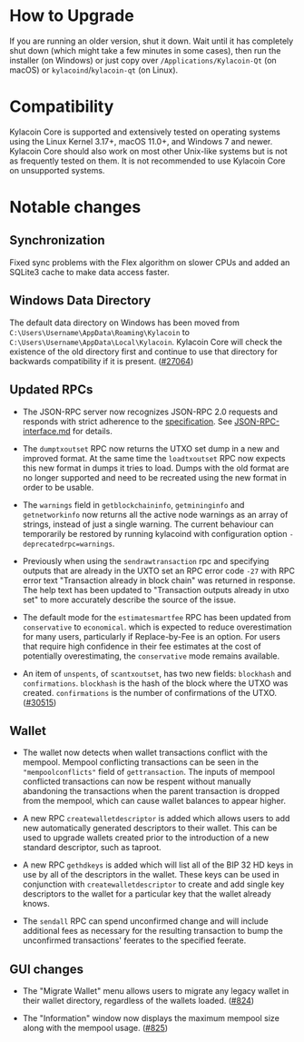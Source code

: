 How to Upgrade
==============

If you are running an older version, shut it down. Wait until it has completely
shut down (which might take a few minutes in some cases), then run the
installer (on Windows) or just copy over `/Applications/Kylacoin-Qt` (on macOS)
or `kylacoind`/`kylacoin-qt` (on Linux).

Compatibility
==============

Kylacoin Core is supported and extensively tested on operating systems
using the Linux Kernel 3.17+, macOS 11.0+, and Windows 7 and newer. Kylacoin
Core should also work on most other Unix-like systems but is not as
frequently tested on them. It is not recommended to use Kylacoin Core on
unsupported systems.

Notable changes
===============

Synchronization
---------------
Fixed sync problems with the Flex algorithm on slower CPUs and added
an SQLite3 cache to make data access faster.

Windows Data Directory
----------------------

The default data directory on Windows has been moved from `C:\Users\Username\AppData\Roaming\Kylacoin`
to `C:\Users\Username\AppData\Local\Kylacoin`. Kylacoin Core will check the existence
of the old directory first and continue to use that directory for backwards
compatibility if it is present. ([#27064](https://github.com/bitcoin/bitcoin/pull/27064))

Updated RPCs
------------

- The JSON-RPC server now recognizes JSON-RPC 2.0 requests and responds with
strict adherence to the [specification](https://www.jsonrpc.org/specification).
See [JSON-RPC-interface.md](https://github.com/bitcoin/bitcoin/blob/master/doc/JSON-RPC-interface.md#json-rpc-11-vs-20) for details.

- The `dumptxoutset` RPC now returns the UTXO set dump in a new and
  improved format. At the same time the `loadtxoutset` RPC now
  expects this new format in dumps it tries to load. Dumps with the
  old format are no longer supported and need to be recreated using
  the new format in order to be usable.

- The `warnings` field in `getblockchaininfo`, `getmininginfo` and
  `getnetworkinfo` now returns all the active node warnings as an array
  of strings, instead of just a single warning. The current behaviour
  can temporarily be restored by running kylacoind with configuration
  option `-deprecatedrpc=warnings`.

- Previously when using the `sendrawtransaction` rpc and specifying outputs
  that are already in the UXTO set an RPC error code `-27` with RPC error
  text "Transaction already in block chain" was returned in response.
  The help text has been updated to "Transaction outputs already in utxo set"
  to more accurately describe the source of the issue.

- The default mode for the `estimatesmartfee` RPC has been updated from `conservative` to `economical`.
  which is expected to reduce overestimation for many users, particularly if Replace-by-Fee is an option.
  For users that require high confidence in their fee estimates at the cost of potentially overestimating,
  the `conservative` mode remains available.

- An item of `unspents`, of `scantxoutset`, has two new fields: `blockhash`
  and `confirmations`. `blockhash` is the hash of the block where the UTXO was
  created. `confirmations` is the number of confirmations of the UTXO. ([#30515](https://github.com/bitcoin/bitcoin/pull/30515))

Wallet
------

- The wallet now detects when wallet transactions conflict with the mempool. Mempool
conflicting transactions can be seen in the `"mempoolconflicts"` field of
`gettransaction`. The inputs of mempool conflicted transactions can now be respent
without manually abandoning the transactions when the parent transaction is dropped
from the mempool, which can cause wallet balances to appear higher.

- A new RPC `createwalletdescriptor` is added which allows users to add new automatically
generated descriptors to their wallet. This can be used to upgrade wallets created prior to
the introduction of a new standard descriptor, such as taproot.

- A new RPC `gethdkeys` is added which will list all of the BIP 32 HD keys in use by all
of the descriptors in the wallet. These keys can be used in conjunction with `createwalletdescriptor`
to create and add single key descriptors to the wallet for a particular key that the wallet
already knows.

- The `sendall` RPC can spend unconfirmed change and will include additional fees as necessary
for the resulting transaction to bump the unconfirmed transactions' feerates to the specified feerate.

GUI changes
-----------

- The "Migrate Wallet" menu allows users to migrate any legacy wallet in their wallet
directory, regardless of the wallets loaded. ([#824](https://github.com/bitcoin-core/gui/pull/824))

- The "Information" window now displays the maximum mempool size along with the
mempool usage. ([#825](https://github.com/bitcoin-core/gui/pull/825))
